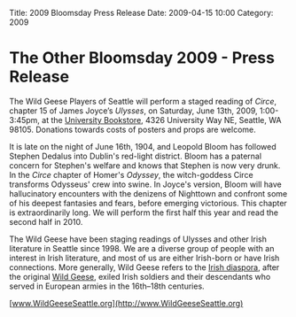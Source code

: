 Title: 2009 Bloomsday Press Release
Date: 2009-04-15 10:00
Category: 2009

# The Other Bloomsday 2009 - Press Release

The Wild Geese Players of Seattle will perform a staged reading of *Circe*,
chapter 15 of James Joyce’s *Ulysses*, on Saturday, June 13th, 2009, 1:00-3:45pm,
at the [University Bookstore](http://www.bookstore.washington.edu/),
4326 University Way NE, Seattle, WA 98105.
Donations towards costs of posters and props are welcome.

It is late on the night of June 16th, 1904, and Leopold Bloom has
followed Stephen Dedalus into Dublin's red-light district. Bloom has a
paternal concern for Stephen's welfare and knows that Stephen is now
very drunk. In the *Circe* chapter of Homer's *Odyssey*, the
witch-goddess Circe transforms Odysseus' crew into swine. In Joyce's
version, Bloom will have hallucinatory encounters with the denizens of
Nighttown and confront some of his deepest fantasies and fears, before
emerging victorious. This chapter is extraordinarily long. We will
perform the first half this year and read the second half in 2010.

The Wild Geese have been staging readings of Ulysses and other Irish
literature in Seattle since 1998. We are a diverse group of people with
an interest in Irish literature, and most of us are either Irish-born or
have Irish connections. More generally, Wild Geese refers to the [Irish
diaspora](http://en.wikipedia.org/wiki/Irish_diaspora), after the
original [Wild
Geese](http://en.wikipedia.org/wiki/Flight_of_the_Wild_Geese), exiled
Irish soldiers and their descendants who served in European armies in
the 16th–18th centuries.

[www.WildGeeseSeattle.org](http://www.WildGeeseSeattle.org)
